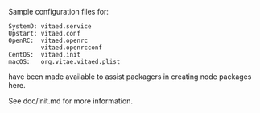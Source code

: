 Sample configuration files for:
```
SystemD: vitaed.service
Upstart: vitaed.conf
OpenRC:  vitaed.openrc
         vitaed.openrcconf
CentOS:  vitaed.init
macOS:   org.vitae.vitaed.plist
```
have been made available to assist packagers in creating node packages here.

See doc/init.md for more information.

